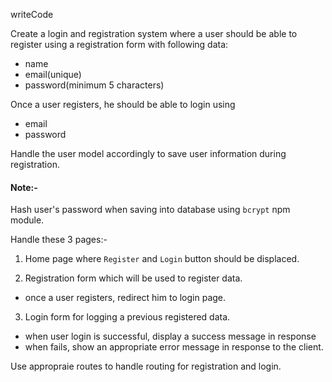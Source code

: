 writeCode

Create a login and registration system where a user should be able to register using a registration form with following data:

- name
- email(unique)
- password(minimum 5 characters)

Once a user registers, he should be able to login using

- email
- password

Handle the user model accordingly to save user information during registration.

#### Note:-

Hash user's password when saving into database using `bcrypt` npm module.

Handle these 3 pages:-

1. Home page where `Register` and `Login` button should be displaced.

2. Registration form which will be used to register data.

- once a user registers, redirect him to login page.

3. Login form for logging a previous registered data.

- when user login is successful, display a success message in response
- when fails, show an appropriate error message in response to the client.

Use appropraie routes to handle routing for registration and login.

